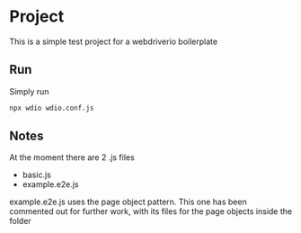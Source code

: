 # Project

This is a simple test project for a webdriverio boilerplate

## Run

Simply run
```bash
npx wdio wdio.conf.js
```

## Notes

At the moment there are 2 .js files
- basic.js
- example.e2e.js

example.e2e.js uses the page object pattern. This one has  been commented out for further work, with its files for the page objects inside the folder